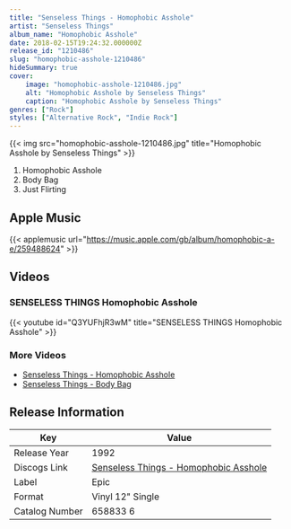 ```yaml
---
title: "Senseless Things - Homophobic Asshole"
artist: "Senseless Things"
album_name: "Homophobic Asshole"
date: 2018-02-15T19:24:32.000000Z
release_id: "1210486"
slug: "homophobic-asshole-1210486"
hideSummary: true
cover:
    image: "homophobic-asshole-1210486.jpg"
    alt: "Homophobic Asshole by Senseless Things"
    caption: "Homophobic Asshole by Senseless Things"
genres: ["Rock"]
styles: ["Alternative Rock", "Indie Rock"]
---
```


{{< img src="homophobic-asshole-1210486.jpg" title="Homophobic Asshole by Senseless Things" >}}

<!-- section break -->

1. Homophobic Asshole
2. Body Bag
3. Just Flirting

<!-- section break -->




## Apple Music
{{< applemusic url="https://music.apple.com/gb/album/homophobic-a-e/259488624" >}}





## Videos
### SENSELESS THINGS Homophobic Asshole
{{< youtube id="Q3YUFhjR3wM" title="SENSELESS THINGS Homophobic Asshole" >}}<br>

### More Videos

- [Senseless Things - Homophobic Asshole](https://www.youtube.com/watch?v=cbSvdWaARRM)
- [Senseless Things - Body Bag](https://www.youtube.com/watch?v=tsHv3fLuxIU)


## Release Information
|  Key           | Value                                                |
| ---------------| ---------------------------------------------------- |
| Release Year   | 1992                                   |
| Discogs Link   | [Senseless Things - Homophobic Asshole](https://www.discogs.com/release/1210486-Senseless-Things-Homophobic-Asshole) |
| Label          | Epic |
| Format         | Vinyl 12" Single |
| Catalog Number | 658833 6 |
